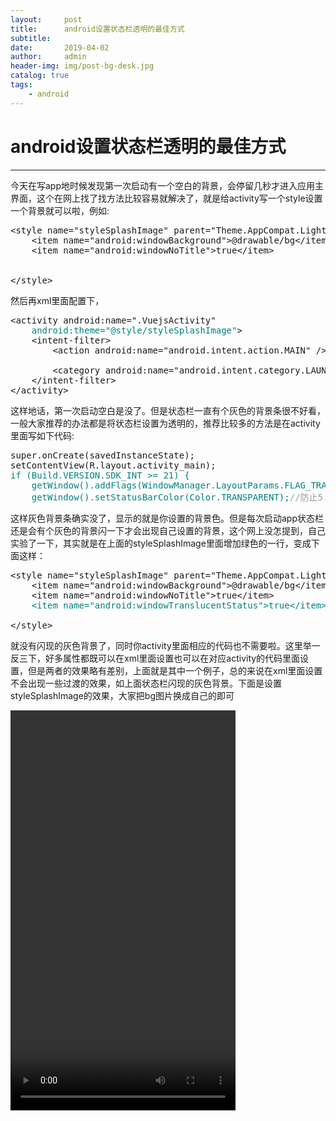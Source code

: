 ```yaml
---
layout:     post
title:      android设置状态栏透明的最佳方式
subtitle:   
date:       2019-04-02
author:     admin
header-img: img/post-bg-desk.jpg
catalog: true
tags:
    - android
---
```


# android设置状态栏透明的最佳方式

------

今天在写app地时候发现第一次启动有一个空白的背景，会停留几秒才进入应用主界面，这个在网上找了找方法比较容易就解决了，就是给activity写一个style设置一个背景就可以啦，例如:
<pre>&lt;style name="styleSplashImage" parent="Theme.AppCompat.Light.NoActionBar"&gt;
    &lt;item name="android:windowBackground"&gt;@drawable/bg&lt;/item&gt;
    &lt;item name="android:windowNoTitle"&gt;true&lt;/item&gt;
    

&lt;/style&gt;
</pre>
然后再xml里面配置下，
<pre>&lt;activity android:name=".VuejsActivity"
    <span style="color: #008080;">android:theme="@style/styleSplashImage"</span>&gt;
    &lt;intent-filter&gt;
        &lt;action android:name="android.intent.action.MAIN" /&gt;

        &lt;category android:name="android.intent.category.LAUNCHER" /&gt;
    &lt;/intent-filter&gt;
&lt;/activity&gt;
</pre>
这样地话，第一次启动空白是没了。但是状态栏一直有个灰色的背景条很不好看，一般大家推荐的办法都是将状态栏设置为透明的，推荐比较多的方法是在activity里面写如下代码:
<pre>super.onCreate(savedInstanceState);
setContentView(R.layout.activity_main);
<span style="color: #008080;">if (Build.VERSION.SDK_INT &gt;= 21) {</span>
<span style="color: #008080;">    getWindow().addFlags(WindowManager.LayoutParams.FLAG_TRANSLUCENT_NAVIGATION);</span>
<span style="color: #008080;">    getWindow().setStatusBarColor(Color.TRANSPARENT);<span style="color: #999999;">//防止5.x以后半透明影响效果，使用这种透明方式</span></span>
</pre>
这样灰色背景条确实没了，显示的就是你设置的背景色。但是每次启动app状态栏还是会有个灰色的背景闪一下才会出现自己设置的背景，这个网上没怎提到，自己实验了一下，其实就是在上面的styleSplashImage里面增加绿色的一行，变成下面这样：
<pre>&lt;style name="styleSplashImage" parent="Theme.AppCompat.Light.NoActionBar"&gt;
    &lt;item name="android:windowBackground"&gt;@drawable/bg&lt;/item&gt;
    &lt;item name="android:windowNoTitle"&gt;true&lt;/item&gt;
    <span style="color: #008080;">&lt;item name="android:windowTranslucentStatus"&gt;true&lt;/item&gt;</span>

&lt;/style&gt;
</pre>
就没有闪现的灰色背景了，同时你activity里面相应的代码也不需要啦。这里举一反三下，好多属性都既可以在xml里面设置也可以在对应activity的代码里面设置，但是两者的效果略有差别，上面就是其中一个例子，总的来说在xml里面设置不会出现一些过渡的效果，如上面状态栏闪现的灰色背景。下面是设置styleSplashImage的效果，大家把bg图片换成自己的即可

<video width="360" height="640" mp4="https://www.blktime.com/video/SVID_20190101_171551_1.mp4"></video>

&nbsp;